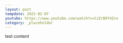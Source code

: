 ```yaml
---
layout: post
tempdate: 2021-02-07
youtube: https://www.youtube.com/watch?v=CzZrB974Zro
category: _placeholder
---
```

test content